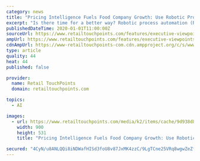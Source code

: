 ```yaml
---
category: news
title: "Pricing Intelligence Fuels Food Company Growth: Use Robotic Process Automation To Gain A New Edge"
excerpt: "Is there time for a better way? Robotic process automation (RPA) uses artificial intelligence (AI) and machine learning capabilities to handle high-volume, repeatable tasks. The benefits of RPA are compelling, including reduced human error and labor, improved data security, integrated data management and higher employee satisfaction."
publishedDateTime: 2020-01-01T11:00:00Z
sourceUrl: https://www.retailtouchpoints.com/features/executive-viewpoints/pricing-intelligence-fuels-food-company-growth-use-robotic-process-automation-to-gain-a-new-edge
ampUrl: https://www.retailtouchpoints.com/features/executive-viewpoints/pricing-intelligence-fuels-food-company-growth-use-robotic-process-automation-to-gain-a-new-edge/amp
cdnAmpUrl: https://www-retailtouchpoints-com.cdn.ampproject.org/c/s/www.retailtouchpoints.com/features/executive-viewpoints/pricing-intelligence-fuels-food-company-growth-use-robotic-process-automation-to-gain-a-new-edge/amp
type: article
quality: 44
heat: 44
published: false

provider:
  name: Retail TouchPoints
  domain: retailtouchpoints.com

topics:
  - AI

images:
  - url: https://www.retailtouchpoints.com/media/k2/items/cache/9d938d8abba7a40b7e0a8e884db372b2_L.jpg
    width: 900
    height: 531
    title: "Pricing Intelligence Fuels Food Company Growth: Use Robotic Process Automation To Gain A New Edge"

secured: "4CyN/u8ANLQQi8iNDWafHISd3foU8v87JxMK4zzC/9LgTCne25VRq8wgwZeZfWTl70ElpVwxkioc5pFqz23+4pilR98x0ak4/6IqiXzTDv1CIrEb/usjtnZFkWGOZ+znzTiJeWzVKH7g3VWYvQwY/ZCYD41RNTYUUVSOWbCIDvkmKID6dg+ZyywDh4adVv5VR06XknHBrcc/xN1GQlfP1fbr79inZJHv3l+zEvW+nYcAShG5g5AXUe2okJLbsPhuozglvo46w8fm6YbYqr/nMA==;I3l/XZ2uTho/x7NsUfNnlw=="
---
```


